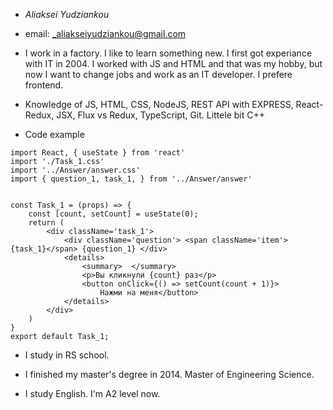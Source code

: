 * *Aliaksei Yudziankou*
* email: _aliakseiyudziankou@gmail.com

*  I work in a factory. I like to learn something new. I first got experiance with IT in 2004. I worked with JS and HTML and that was my hobby, but now I want to change jobs and work as an IT developer. I prefere frontend.   

* Knowledge of JS, HTML, CSS, NodeJS, REST API with EXPRESS, React-Redux, JSX, Flux vs Redux, TypeScript, Git. 
Littele bit C++   

* Code example 
```
import React, { useState } from 'react'
import './Task_1.css'
import '../Answer/answer.css'
import { question_1, task_1, } from '../Answer/answer'


const Task_1 = (props) => { 
    const [count, setCount] = useState(0);
    return (
        <div className='task_1'>
            <div className='question'> <span className='item'> {task_1}</span> {question_1} </div>
            <details>
                <summary>  </summary>
                <p>Вы кликнули {count} раз</p>
                <button onClick={() => setCount(count + 1)}>
                    Нажми на меня</button>
            </details>
        </div>
    )
}
export default Task_1;
```

* I study in RS school. 


* I finished my master's degree in 2014. Master of Engineering Science. 


* I study English. I'm  A2 level now. 
